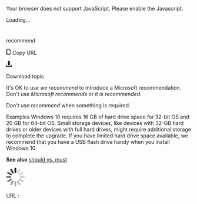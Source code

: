 Your browser does not support JavaScript. Please enable the Javascript.

Loading...

# 

recommend

![Copy URL](recommend_files/Copy.png)
Copy URL

![Download](recommend_files/Download.png)

Download topic

It's OK to use *we recommend* to introduce a Microsoft recommendation. Don't use *Microsoft recommends* or *it is recommended*.

Don't use *recommend* when something is required.

Examples
Windows 10 requires 16 GB of hard drive space for 32-bit OS and 20 GB for 64-bit OS.
Small
storage devices, like devices with 32-GB hard drives or older devices
with full hard drives, might require additional storage to complete
the upgrade. If you have limited hard drive space available, we
recommend that you have a USB flash drive handy when you install
Windows 10.

**See also** [should vs. must](https://worldready.cloudapp.net/Styleguide/Read?id=2700&topicid=35667)

![In progress](recommend_files/activity-large.gif)

URL :
